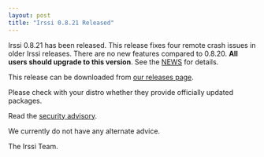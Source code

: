 ```yaml
---
layout: post
title: "Irssi 0.8.21 Released"
---
```


Irssi 0.8.21 has been released. This release fixes four remote crash
issues in older Irssi releases. There are no new features compared to
0.8.20. **All users should upgrade to this version**. See the
[NEWS](/NEWS/#news-v0-8-21) for
details.

This release can be downloaded from [our releases
page](/NEWS/#news-v0-8-21).

Please check with your distro whether they provide officially updated
packages.

Read the [security advisory](/security/html/irssi_sa_2017_01).

We currently do not have any alternate advice.

The Irssi Team.
